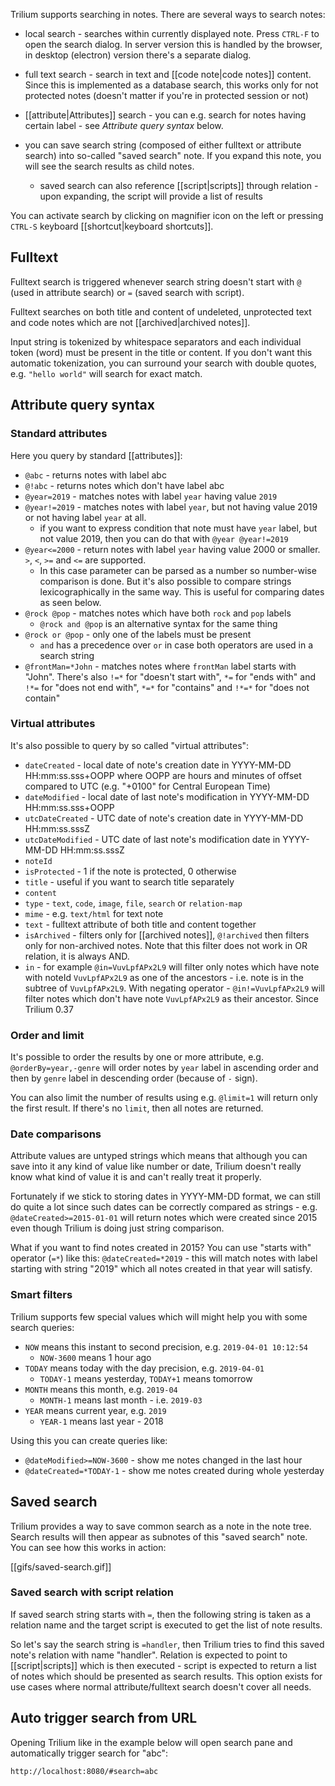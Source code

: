 Trilium supports searching in notes. There are several ways to search notes:

* local search - searches within currently displayed note. Press `CTRL-F` to open the search dialog. In server version this is handled by the browser, in desktop (electron) version there's a separate dialog.

* full text search - search in text and [[code note|code notes]] content. Since this is implemented as a database search, this works only for not protected notes (doesn't matter if you're in protected session or not)

* [[attribute|Attributes]] search - you can e.g. search for notes having certain label - see *Attribute query syntax* below.

* you can save search string (composed of either fulltext or attribute search) into so-called "saved search" note. If you expand this note, you will see the search results as child notes.
  * saved search can also reference [[script|scripts]] through relation - upon expanding, the script will provide a list of results

You can activate search by clicking on magnifier icon on the left or pressing `CTRL-S` keyboard [[shortcut|keyboard shortcuts]].

## Fulltext

Fulltext search is triggered whenever search string doesn't start with `@` (used in attribute search) or `=` (saved search with script). 

Fulltext searches on both title and content of undeleted, unprotected text and code notes which are not [[archived|archived notes]].

Input string is tokenized by whitespace separators and each individual token (word) must be present in the title or content. If you don't want this automatic tokenization, you can surround your search with double quotes, e.g. `"hello world"` will search for exact match.

## Attribute query syntax

### Standard attributes

Here you query by standard [[attributes]]:

* `@abc` - returns notes with label abc
* `@!abc` - returns notes which don't have label abc
* `@year=2019` - matches notes with label `year` having value `2019`
* `@year!=2019` - matches notes with label `year`, but not having value 2019 or not having label `year` at all.
  * if you want to express condition that note must have `year` label, but not value 2019, then you can do that with `@year @year!=2019`
* `@year<=2000` - return notes with label `year` having value 2000 or smaller. `>`, `<`, `>=` and `<=` are supported.
  * In this case parameter can be parsed as a number so number-wise comparison is done. But it's also possible to compare strings lexicographically in the same way. This is useful for comparing dates as seen below.
* `@rock @pop` - matches notes which have both `rock` and `pop` labels
  * `@rock and @pop` is an alternative syntax for the same thing
* `@rock or @pop` - only one of the labels must be present
  * `and` has a precedence over `or` in case both operators are used in a search string
* `@frontMan=*John` - matches notes where `frontMan` label starts with "John". There's also `!=*` for "doesn't start with", `*=` for "ends with" and `!*=` for "does not end with", `*=*` for "contains" and `!*=*` for "does not contain"

### Virtual attributes

It's also possible to query by so called "virtual attributes":

* `dateCreated` - local date of note's creation date in YYYY-MM-DD HH:mm:ss.sss+OOPP where OOPP are hours and minutes of offset compared to UTC (e.g. "+0100" for Central European Time)
* `dateModified` - local date of last note's modification in YYYY-MM-DD HH:mm:ss.sss+OOPP
* `utcDateCreated` - UTC date of note's creation date in YYYY-MM-DD HH:mm:ss.sssZ
* `utcDateModified` - UTC date of last note's modification date in YYYY-MM-DD HH:mm:ss.sssZ
* `noteId`
* `isProtected` - 1 if the note is protected, 0 otherwise
* `title` - useful if you want to search title separately
* `content`
* `type` - `text`, `code`, `image`, `file`, `search` or `relation-map`
* `mime` - e.g. `text/html` for text note
* `text` - fulltext attribute of both title and content together
* `isArchived` - filters only for [[archived notes]], `@!archived` then filters only for non-archived notes. Note that this filter does not work in OR relation, it is always AND.
* `in` - for example `@in=VuvLpfAPx2L9` will filter only notes which have note with noteId `VuvLpfAPx2L9` as one of the ancestors - i.e. note is in the subtree of `VuvLpfAPx2L9`. With negating operator - `@in!=VuvLpfAPx2L9` will filter notes which don't have note `VuvLpfAPx2L9` as their ancestor. Since Trilium 0.37

### Order and limit

It's possible to order the results by one or more attribute, e.g. `@orderBy=year,-genre` will order notes by `year` label in ascending order and then by `genre` label in descending order (because of `-` sign).

You can also limit the number of results using e.g. `@limit=1` will return only the first result. If there's no `limit`, then all notes are returned.

### Date comparisons

Attribute values are untyped strings which means that although you can save into it any kind of value like number or date, Trilium doesn't really know what kind of value it is and can't really treat it properly.

Fortunately if we stick to storing dates in YYYY-MM-DD format, we can still do quite a lot since such dates can be correctly compared as strings - e.g. `@dateCreated>=2015-01-01` will return notes which were created since 2015 even though Trilium is doing just string comparison.

What if you want to find notes created in 2015? You can use "starts with" operator (`=*`) like this: `@dateCreated=*2019` - this will match notes with label starting with string "2019" which all notes created in that year will satisfy.

### Smart filters

Trilium supports few special values which will might help you with some search queries:

* `NOW` means this instant to second precision, e.g. `2019-04-01 10:12:54`
  * `NOW-3600` means 1 hour ago
* `TODAY` means today with the day precision, e.g. `2019-04-01`
  * `TODAY-1` means yesterday, `TODAY+1` means tomorrow
* `MONTH` means this month, e.g. `2019-04`
  * `MONTH-1` means last month - i.e. `2019-03`
* `YEAR` means current year, e.g. `2019`
  * `YEAR-1` means last year - 2018

Using this you can create queries like:

* `@dateModified>=NOW-3600` - show me notes changed in the last hour
* `@dateCreated=*TODAY-1` - show me notes created during whole yesterday

## Saved search

Trilium provides a way to save common search as a note in the note tree. Search results will then appear as subnotes of this "saved search" note. You can see how this works in action:

[[gifs/saved-search.gif]]

### Saved search with script relation

If saved search string starts with `=`, then the following string is taken as a relation name and the target script is executed to get the list of note results.

So let's say the search string is `=handler`, then Trilium tries to find this saved note's relation with name "handler". Relation is expected to point to [[script|scripts]] which is then executed - script is expected to return a list of notes which should be presented as search results. This option exists for use cases where normal attribute/fulltext search doesn't cover all needs.

## Auto trigger search from URL

Opening Trilium like in the example below will open search pane and automatically trigger search for "abc":

```
http://localhost:8080/#search=abc
```